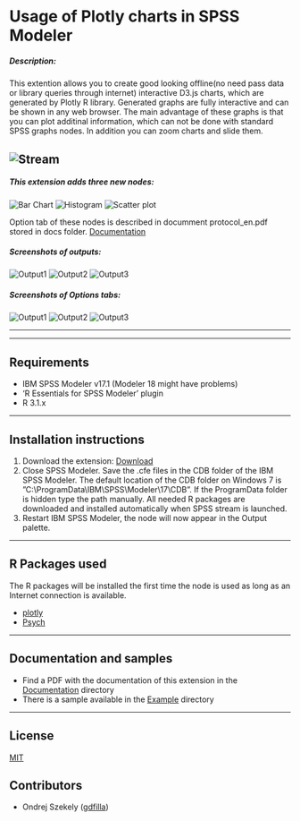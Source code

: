 # Usage of Plotly charts in SPSS Modeler
##### Description:

This extention allows you to create good looking offline(no need pass data or library queries through internet) interactive D3.js charts, which are generated by Plotly R library. Generated graphs are fully interactive and can be shown in any web browser. The main advantage of these graphs is that you can plot additinal information, which can not be done with standard SPSS graphs nodes. In addition you can zoom charts and slide them. 

![Stream](https://raw.githubusercontent.com/OndrejSzekely/Modeler_Plotly/master/screenshots/grafy.PNG)
---

##### This extension adds three new nodes: 
![Bar Chart](https://raw.githubusercontent.com/OndrejSzekely/Modeler_Plotly/master/screenshots/bar1.PNG) ![Histogram](https://raw.githubusercontent.com/OndrejSzekely/Modeler_Plotly/master/screenshots/hist1.PNG) ![Scatter plot](https://raw.githubusercontent.com/OndrejSzekely/Modeler_Plotly/master/screenshots/scatter1.PNG)

Option tab of these nodes is described in documment protocol_en.pdf stored in docs folder. [Documentation][2]

##### Screenshots of outputs: 
![Output1](https://raw.githubusercontent.com/OndrejSzekely/Modeler_Plotly/master/screenshots/bar3.PNG)
![Output2](https://raw.githubusercontent.com/OndrejSzekely/Modeler_Plotly/master/screenshots/hist3.PNG)
![Output3](https://raw.githubusercontent.com/OndrejSzekely/Modeler_Plotly/master/screenshots/scatter3.PNG)

##### Screenshots of Options tabs: 
![Output1](https://raw.githubusercontent.com/OndrejSzekely/Modeler_Plotly/master/screenshots/bar4.PNG)
![Output2](https://raw.githubusercontent.com/OndrejSzekely/Modeler_Plotly/master/screenshots/hist4.PNG)
![Output3](https://raw.githubusercontent.com/OndrejSzekely/Modeler_Plotly/master/screenshots/scatter4.PNG)

---
---
Requirements
----
- IBM SPSS Modeler v17.1 (Modeler 18 might have problems)
- ‘R Essentials for SPSS Modeler’ plugin
-  R 3.1.x

---
Installation instructions
----
1. Download the extension: [Download][5]
2. Close SPSS Modeler. Save the .cfe files in the CDB folder of the IBM SPSS Modeler. The default location of the CDB folder on Windows 7 is ”C:\ProgramData\IBM\SPSS\Modeler\17\CDB”. If the ProgramData folder is hidden type the path manually. All needed R packages are downloaded and installed automatically when SPSS stream is launched.
3. Restart IBM SPSS Modeler, the node will now appear in the Output palette.

---
R Packages used
----
The R packages will be installed the first time the node is used as long as an Internet connection is available.

- [plotly][7]
- [Psych][8]


---
Documentation and samples
----
- Find a PDF with the documentation of this extension in the [Documentation][2] directory
- There is a sample available in the [Example][3] directory


---
License
----

[MIT][1]


Contributors
----

  - Ondrej Szekely ([gdfilla](oszekely@cz.ibm.com))

[1]: https://opensource.org/licenses/MIT
[2]: https://github.com/OndrejSzekely/Modeler_Plotly/tree/master/docs
[3]: https://github.com/OndrejSzekely/Modeler_Plotly/tree/master/example
[5]: https://github.com/OndrejSzekely/Modeler_Plotly/tree/master/src
[7]: https://plot.ly
[8]: https://cran.r-project.org/web/packages/psych/index.html

